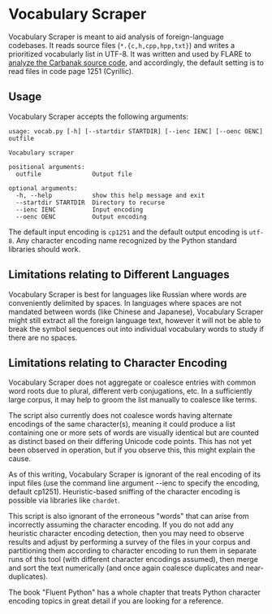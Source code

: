 # Vocabulary Scraper

Vocabulary Scraper is meant to aid analysis of foreign-language codebases. It
reads source files (`*.{c,h,cpp,hpp,txt}`) and writes a prioritized vocabularly
list in UTF-8. It was written and used by FLARE to [analyze the Carbanak source
code](https://www.fireeye.com/blog/threat-research/2019/04/carbanak-week-part-one-a-rare-occurrence),
and accordingly, the default setting is to read files in code page 1251
(Cyrillic).

## Usage

Vocabulary Scraper accepts the following arguments:

```
usage: vocab.py [-h] [--startdir STARTDIR] [--ienc IENC] [--oenc OENC] outfile

Vocabulary scraper

positional arguments:
  outfile              Output file

optional arguments:
  -h, --help           show this help message and exit
  --startdir STARTDIR  Directory to recurse
  --ienc IENC          Input encoding
  --oenc OENC          Output encoding
```

The default input encoding is `cp1251` and the default output encoding is
`utf-8`. Any character encoding name recognized by the Python standard
libraries should work.

## Limitations relating to Different Languages
Vocabulary Scraper is best for languages like Russian where words are
conveniently delimited by spaces. In languages where spaces are not mandated
between words (like Chinese and Japanese), Vocabulary Scraper might still
extract all the foreign language text, however it will not be able to break the
symbol sequences out into individual vocabulary words to study if there are no
spaces.

## Limitations relating to Character Encoding
Vocabulary Scraper does not aggregate or coalesce entries with common word
roots due to plural, different verb conjugations, etc. In a sufficiently large
corpus, it may help to groom the list manually to coalesce like terms.

The script also currently does not coalesce words having alternate encodings of
the same character(s), meaning it could produce a list containing one or more
sets of words are visually identical but are counted as distinct based on their
differing Unicode code points. This has not yet been observed in operation, but
if you observe this, this might explain the cause.

As of this writing, Vocabulary Scraper is ignorant of the real encoding of its
input files (use the command line argument --ienc to specify the encoding,
default cp1251).  Heuristic-based sniffing of the character encoding is
possible via libraries like `chardet`.

This script is also ignorant of the erroneous "words" that can arise from
incorrectly assuming the character encoding. If you do not add any heuristic
character encoding detection, then you may need to observe results and adjust
by performing a survey of the files in your corpus and partitioning them
according to character encoding to run them in separate runs of this tool
(with different character encodings assumed), then merge and sort the text
numerically (and once again coalesce duplicates and near-duplicates).

The book "Fluent Python" has a whole chapter that treats Python character
encoding topics in great detail if you are looking for a reference.
